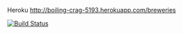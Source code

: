 Heroku http://boiling-crag-5193.herokuapp.com/breweries

[![Build Status](https://travis-ci.org/jjvaris/wadror.png)](https://travis-ci.org/jjvaris/wadror)